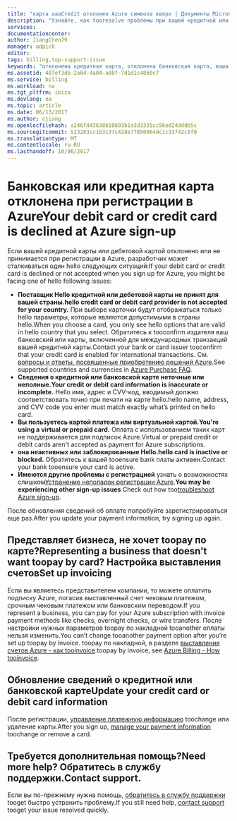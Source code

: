 ```yaml
---
title: "карта aaaCredit отклонен Azure символа вверх | Документы Microsoft"
description: "Узнайте, как tooresolve проблемы при вашей кредитной или дебетовой карты отклонено при попытке toosign для Azure."
services: 
documentationcenter: 
author: JiangChen79
manager: adpick
editor: 
tags: billing,top-support-issue
keywords: "отклонена кредитная карта, отклонена банковская карта, ваша кредитная карта отклонена, кредитная карта не принимается"
ms.assetid: 407ef3db-2a64-4a04-a08f-7d1d1c4860c7
ms.service: billing
ms.workload: na
ms.tgt_pltfrm: ibiza
ms.devlang: na
ms.topic: article
ms.date: 06/13/2017
ms.author: cjiang
ms.openlocfilehash: a246f443638b10693b1a3d3335cc56ed24dddb5c
ms.sourcegitcommit: 523283cc1b3c37c428e77850964dc1c33742c5f0
ms.translationtype: MT
ms.contentlocale: ru-RU
ms.lasthandoff: 10/06/2017
---
```

# <a name="your-debit-card-or-credit-card-is-declined-at-azure-sign-up"></a><span data-ttu-id="25120-104">Банковская или кредитная карта отклонена при регистрации в Azure</span><span class="sxs-lookup"><span data-stu-id="25120-104">Your debit card or credit card is declined at Azure sign-up</span></span>
<span data-ttu-id="25120-105">Если вашей кредитной карты или дебетовой картой отклонено или не принимается при регистрации в Azure, разработчик может сталкиваться один hello следующих ситуаций:</span><span class="sxs-lookup"><span data-stu-id="25120-105">If your debit card or credit card is declined or not accepted when you sign up for Azure, you might be facing one of hello following issues:</span></span>

* <span data-ttu-id="25120-106">**Поставщик Hello кредитной или дебетовой карты не принят для вашей страны.**</span><span class="sxs-lookup"><span data-stu-id="25120-106">**hello credit card or debit card provider is not accepted for your country.**</span></span> <span data-ttu-id="25120-107">При выборе карточки будут отображаться только hello параметры, которые являются допустимыми в страны hello.</span><span class="sxs-lookup"><span data-stu-id="25120-107">When you choose a card, you only see hello options that are valid in hello country that you select.</span></span> <span data-ttu-id="25120-108">Обратитесь к tooconfirm издателя ваш банковский или карты, включенной для международных транзакций вашей кредитной карты.</span><span class="sxs-lookup"><span data-stu-id="25120-108">Contact your bank or card issuer tooconfirm that your credit card is enabled for international transactions.</span></span> <span data-ttu-id="25120-109">См. [вопросы и ответы, посвященные приобретению решений Azure](https://azure.microsoft.com/pricing/faq/).</span><span class="sxs-lookup"><span data-stu-id="25120-109">See supported countries and currencies in [Azure Purchase FAQ](https://azure.microsoft.com/pricing/faq/).</span></span>
* <span data-ttu-id="25120-110">**Сведения о кредитной или банковской карте неточные или неполные.**</span><span class="sxs-lookup"><span data-stu-id="25120-110">**Your credit or debit card information is inaccurate or incomplete.**</span></span> <span data-ttu-id="25120-111">Hello имя, адрес и CVV-код, вводимый должно соответствовать точно при печати на карте hello.</span><span class="sxs-lookup"><span data-stu-id="25120-111">hello name, address, and CVV code you enter must match exactly what’s printed on hello card.</span></span>
* <span data-ttu-id="25120-112">**Вы пользуетесь картой платежа или виртуальной картой.**</span><span class="sxs-lookup"><span data-stu-id="25120-112">**You're using a virtual or prepaid card.**</span></span> <span data-ttu-id="25120-113">Оплата с использованием таких карт не поддерживается для подписок Azure.</span><span class="sxs-lookup"><span data-stu-id="25120-113">Virtual or prepaid credit or debit cards aren't accepted as payment for Azure subscriptions.</span></span>
* <span data-ttu-id="25120-114">**она неактивных или заблокированные Hello.**</span><span class="sxs-lookup"><span data-stu-id="25120-114">**hello card is inactive or blocked.**</span></span> <span data-ttu-id="25120-115">Обратитесь к вашей tooensure bank платы активен.</span><span class="sxs-lookup"><span data-stu-id="25120-115">Contact your bank tooensure your card is active.</span></span>
* <span data-ttu-id="25120-116">**Имеются другие проблемы с регистрацией** узнать о возможностях слишком[Устранение неполадок регистрации Azure](billing-troubleshoot-azure-sign-up-issues.md).</span><span class="sxs-lookup"><span data-stu-id="25120-116">**You may be experiencing other sign-up issues** Check out how too[troubleshoot Azure sign-up](billing-troubleshoot-azure-sign-up-issues.md).</span></span>

<span data-ttu-id="25120-117">После обновления сведений об оплате попробуйте зарегистрироваться еще раз.</span><span class="sxs-lookup"><span data-stu-id="25120-117">After you update your payment information, try signing up again.</span></span>

## <a name="representing-a-business-that-doesnt-want-toopay-by-card-set-up-invoicing"></a><span data-ttu-id="25120-118">Представляет бизнеса, не хочет toopay по карте?</span><span class="sxs-lookup"><span data-stu-id="25120-118">Representing a business that doesn't want toopay by card?</span></span> <span data-ttu-id="25120-119">Настройка выставления счетов</span><span class="sxs-lookup"><span data-stu-id="25120-119">Set up invoicing</span></span>
<span data-ttu-id="25120-120">Если вы являетесь представителем компании, то можете оплатить подписку Azure, погасив выставленный счет чековым платежом, срочным чековым платежом или банковским переводом.</span><span class="sxs-lookup"><span data-stu-id="25120-120">If you represent a business, you can pay for your Azure subscription with invoice payment methods like checks, overnight checks, or wire transfers.</span></span> <span data-ttu-id="25120-121">После настройки нужных параметров toopay по накладной tooanother оплаты нельзя изменить.</span><span class="sxs-lookup"><span data-stu-id="25120-121">You can’t change tooanother payment option after you’re set up toopay by invoice.</span></span> <span data-ttu-id="25120-122">toopay по накладной, в разделе [выставления счетов Azure - как tooinvoice](https://azure.microsoft.com/pricing/invoicing/).</span><span class="sxs-lookup"><span data-stu-id="25120-122">toopay by invoice, see [Azure Billing - How tooinvoice](https://azure.microsoft.com/pricing/invoicing/).</span></span>

## <a name="update-your-credit-card-or-debit-card-information"></a><span data-ttu-id="25120-123">Обновление сведений о кредитной или банковской карте</span><span class="sxs-lookup"><span data-stu-id="25120-123">Update your credit card or debit card information</span></span>
<span data-ttu-id="25120-124">После регистрации, [управление платежную информацию](billing-how-to-change-credit-card.md) toochange или удаление карты.</span><span class="sxs-lookup"><span data-stu-id="25120-124">After you sign up, [manage your payment information](billing-how-to-change-credit-card.md) toochange or remove a card.</span></span>

## <a name="need-more-help-contact-support"></a><span data-ttu-id="25120-125">Требуется дополнительная помощь?</span><span class="sxs-lookup"><span data-stu-id="25120-125">Need more help?</span></span> <span data-ttu-id="25120-126">Обратитесь в службу поддержки.</span><span class="sxs-lookup"><span data-stu-id="25120-126">Contact support.</span></span>
<span data-ttu-id="25120-127">Если вы по-прежнему нужна помощь, [обратитесь в службу поддержки](https://portal.azure.com/?#blade/Microsoft_Azure_Support/HelpAndSupportBlade) tooget быстро устранить проблему.</span><span class="sxs-lookup"><span data-stu-id="25120-127">If you still need help, [contact support](https://portal.azure.com/?#blade/Microsoft_Azure_Support/HelpAndSupportBlade) tooget your issue resolved quickly.</span></span>
